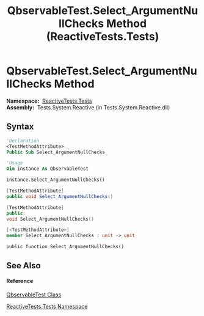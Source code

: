 ﻿---
title: QbservableTest.Select_ArgumentNullChecks Method  (ReactiveTests.Tests)
TOCTitle: Select_ArgumentNullChecks Method
ms:assetid: M:ReactiveTests.Tests.QbservableTest.Select_ArgumentNullChecks
ms:mtpsurl: https://msdn.microsoft.com/en-us/library/reactivetests.tests.qbservabletest.select_argumentnullchecks(v=VS.103)
ms:contentKeyID: 36619484
ms.date: 06/28/2011
mtps_version: v=VS.103
f1_keywords:
- ReactiveTests.Tests.QbservableTest.Select_ArgumentNullChecks
dev_langs:
- CSharp
- JScript
- VB
- FSharp
- c++
---

# QbservableTest.Select\_ArgumentNullChecks Method

**Namespace:**  [ReactiveTests.Tests](hh289046\(v=vs.103\).md)  
**Assembly:**  Tests.System.Reactive (in Tests.System.Reactive.dll)

## Syntax

``` vb
'Declaration
<TestMethodAttribute> _
Public Sub Select_ArgumentNullChecks
```

``` vb
'Usage
Dim instance As QbservableTest

instance.Select_ArgumentNullChecks()
```

``` csharp
[TestMethodAttribute]
public void Select_ArgumentNullChecks()
```

``` c++
[TestMethodAttribute]
public:
void Select_ArgumentNullChecks()
```

``` fsharp
[<TestMethodAttribute>]
member Select_ArgumentNullChecks : unit -> unit 
```

``` jscript
public function Select_ArgumentNullChecks()
```

## See Also

#### Reference

[QbservableTest Class](hh315250\(v=vs.103\).md)

[ReactiveTests.Tests Namespace](hh289046\(v=vs.103\).md)

